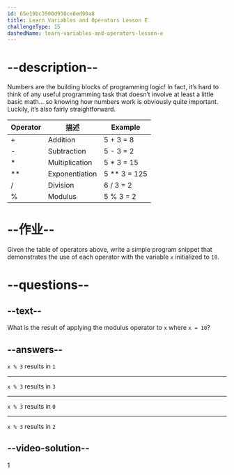 ```yaml
---
id: 65e19bc3500d930ce8ed90a8
title: Learn Variables and Operators Lesson E
challengeType: 15
dashedName: learn-variables-and-operators-lesson-e
---
```


# --description--

Numbers are the building blocks of programming logic! In fact, it’s hard to think of any useful programming task that doesn’t involve at least a little basic math… so knowing how numbers work is obviously quite important. Luckily, it’s also fairly straightforward.

| Operator | 描述             | Example      |
| -------- | -------------- | ------------ |
| +        | Addition       | 5 + 3 = 8    |
| -        | Subtraction    | 5 - 3 = 2    |
| *        | Multiplication | 5 * 3 = 15   |
| **       | Exponentiation | 5 ** 3 = 125 |
| /        | Division       | 6 / 3 = 2    |
| %        | Modulus        | 5 % 3 = 2    |


# --作业--

Given the table of operators above, write a simple program snippet that demonstrates the use of each operator with the variable `x` initialized to `10`.

# --questions--

## --text--

What is the result of applying the modulus operator to `x` where `x = 10`?

## --answers--

`x % 3` results in `1`

---

`x % 3` results in `3`

---

`x % 3` results in `0`

---

`x % 3` results in `2`


## --video-solution--

1

